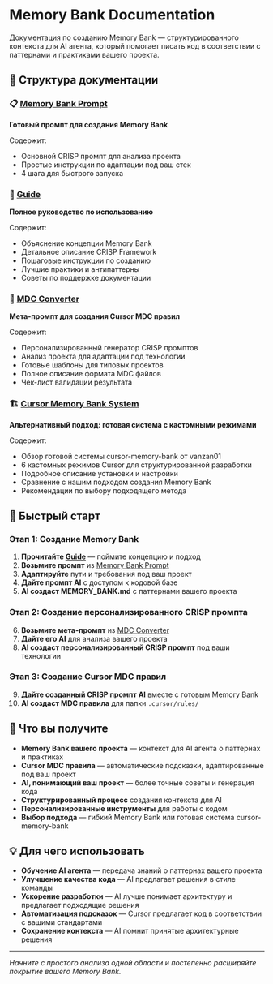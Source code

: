 # Memory Bank Documentation

Документация по созданию Memory Bank — структурированного контекста для AI агента, который помогает писать код в соответствии с паттернами и практиками вашего проекта.

## 📁 Структура документации

### 📋 [Memory Bank Prompt](./memory-bank-prompt.md)
**Готовый промпт для создания Memory Bank**

Содержит:
- Основной CRISP промпт для анализа проекта
- Простые инструкции по адаптации под ваш стек
- 4 шага для быстрого запуска

### 📖 [Guide](./guide.md)
**Полное руководство по использованию**

Содержит:
- Объяснение концепции Memory Bank
- Детальное описание CRISP Framework
- Пошаговые инструкции по созданию
- Лучшие практики и антипаттерны
- Советы по поддержке документации

### 🔄 [MDC Converter](./mdc-converter-prompt.md)
**Мета-промпт для создания Cursor MDC правил**

Содержит:
- Персонализированный генератор CRISP промптов
- Анализ проекта для адаптации под технологии
- Готовые шаблоны для типовых проектов
- Полное описание формата MDC файлов
- Чек-лист валидации результата

### 🏗️ [Cursor Memory Bank System](./cursor-memory-bank-system.md)
**Альтернативный подход: готовая система с кастомными режимами**

Содержит:
- Обзор готовой системы cursor-memory-bank от vanzan01
- 6 кастомных режимов Cursor для структурированной разработки
- Подробное описание установки и настройки
- Сравнение с нашим подходом создания Memory Bank
- Рекомендации по выбору подходящего метода

## 🚀 Быстрый старт

### Этап 1: Создание Memory Bank
1. **Прочитайте [Guide](./guide.md)** — поймите концепцию и подход
2. **Возьмите промпт** из [Memory Bank Prompt](./memory-bank-prompt.md)
3. **Адаптируйте** пути и требования под ваш проект
4. **Дайте промпт AI** с доступом к кодовой базе
5. **AI создаст MEMORY_BANK.md** с паттернами вашего проекта

### Этап 2: Создание персонализированного CRISP промпта
6. **Возьмите мета-промпт** из [MDC Converter](./mdc-converter-prompt.md)
7. **Дайте его AI** для анализа вашего проекта
8. **AI создаст персонализированный CRISP промпт** под ваши технологии

### Этап 3: Создание Cursor MDC правил
9. **Дайте созданный CRISP промпт AI** вместе с готовым Memory Bank
10. **AI создаст MDC правила** для папки `.cursor/rules/`

## 🎯 Что вы получите

- **Memory Bank вашего проекта** — контекст для AI агента о паттернах и практиках
- **Cursor MDC правила** — автоматические подсказки, адаптированные под ваш проект
- **AI, понимающий ваш проект** — более точные советы и генерация кода
- **Структурированный процесс** создания контекста для AI
- **Персонализированные инструменты** для работы с кодом
- **Выбор подхода** — гибкий Memory Bank или готовая система cursor-memory-bank

## 💡 Для чего использовать

- **Обучение AI агента** — передача знаний о паттернах вашего проекта
- **Улучшение качества кода** — AI предлагает решения в стиле команды
- **Ускорение разработки** — AI лучше понимает архитектуру и предлагает подходящие решения
- **Автоматизация подсказок** — Cursor предлагает код в соответствии с вашими стандартами
- **Сохранение контекста** — AI помнит принятые архитектурные решения

---

*Начните с простого анализа одной области и постепенно расширяйте покрытие вашего Memory Bank.* 